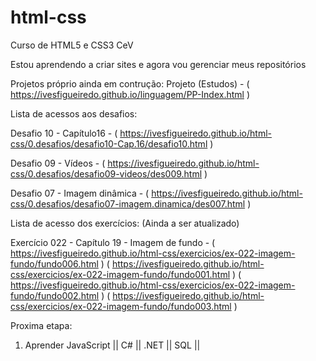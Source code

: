 # html-css
 Curso de HTML5 e CSS3 CeV

Estou aprendendo a criar sites e agora vou gerenciar meus repositórios

Projetos próprio ainda em contrução:
Projeto (Estudos) - ( https://ivesfigueiredo.github.io/linguagem/PP-Index.html )

Lista de acessos aos desafios:

Desafio 10 - Capítulo16 - ( https://ivesfigueiredo.github.io/html-css/0.desafios/desafio10-Cap.16/desafio10.html )

Desafio 09 - Vídeos - ( https://ivesfigueiredo.github.io/html-css/0.desafios/desafio09-videos/des009.html )

Desafio 07 - Imagem dinâmica - ( https://ivesfigueiredo.github.io/html-css/0.desafios/desafio07-imagem.dinamica/des007.html )

Lista de acesso dos exercícios: (Ainda a ser atualizado)

Exercício 022 - Capítulo 19 - Imagem de fundo - ( https://ivesfigueiredo.github.io/html-css/exercicios/ex-022-imagem-fundo/fundo006.html ) 
                                                ( https://ivesfigueiredo.github.io/html-css/exercicios/ex-022-imagem-fundo/fundo001.html )
                                                ( https://ivesfigueiredo.github.io/html-css/exercicios/ex-022-imagem-fundo/fundo002.html )
                                                ( https://ivesfigueiredo.github.io/html-css/exercicios/ex-022-imagem-fundo/fundo003.html )

Proxima etapa:

1. Aprender JavaScript || C# || .NET || SQL || 
